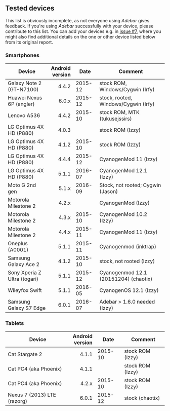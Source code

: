 ## Tested devices
This list is obviously incomplete, as not everyone using *Adebar* gives feedback.
If you're using *Adebar* successfully with your device, please contribute to this list. You
can add your devices e.g. in [issue #7](https://github.com/IzzySoft/Adebar/issues/7),
where you might also find additional details on the one or other device listed
below from its original report.


### Smartphones
Device                  | Android<br>version | Date    | Comment
----------------------- | --------------: | ------- | ---------------------
Galaxy Note 2 (GT-N7100)|       4.4.2 | 2015-12 | stock ROM, Windows/Cygwin (Irfy)
Huawei Nexus 6P (angler)|       6.0.x | 2015-12 | stock, rooted, Windows/Cygwin (Irfy)
Lenovo A536             |       4.4.2 | 2015-10 | stock ROM, MTK (tukusejssirs)
LG Optimus 4X HD (P880) |       4.0.3 |         | stock ROM (Izzy)
LG Optimus 4X HD (P880) |       4.1.2 | 2015-10 | stock ROM (Izzy)
LG Optimus 4X HD (P880) |       4.4.4 | 2015-12 | CyanogenMod 11 (Izzy)
LG Optimus 4X HD (P880) |       5.1.1 | 2016-07 | CyanogenMod 12.1 (Izzy)
Moto G 2nd gen          |       5.1.x | 2016-09 | Stock, not rooted; Cygwin (Jason)
Motorola Milestone 2    |       4.2.x |         | CyanogenMod (Izzy)
Motorola Milestone 2    |       4.3.x | 2015-10 | CyanogenMod 10.2 (Izzy)
Motorola Milestone 2    |       4.4.x | 2015-11 | CyanogenMod 11 (Izzy)
Oneplus (A0001)         |       5.1.1 | 2015-11 | Cyanogenmod (inktrap)
Samsung Galaxy Ace 2    |       4.1.2 | 2015-10 | stock, not rooted (Izzy)
Sony Xperia Z Ultra (togari) |  5.1.1 | 2015-12 | Cyanogenmod 12.1 (20151204) (chaotix)
Wileyfox Swift          |       5.1.1 | 2016-05 | CyanogenOS 12.1 (Izzy)
Samsung Galaxy S7 Edge  |       6.0.1 | 2016-07 | Adebar > 1.6.0 needed (Izzy)


### Tablets
Device                  | Android<br>version | Date    | Comment
----------------------- | --------------: | ------- | ---------------------
Cat Stargate 2          |       4.1.1 | 2015-10 | stock ROM (Izzy)
Cat PC4 (aka Phoenix)   |       4.1.1 |         | stock ROM (Izzy)
Cat PC4 (aka Phoenix)   |       4.2.x | 2015-10 | stock ROM (Izzy)
Nexus 7 (2013) LTE (razorg) |   6.0.1 | 2015-12 | stock (chaotix)
